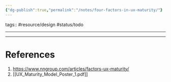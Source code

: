 ```yaml
---
{"dg-publish":true,"permalink":"/notes/four-factors-in-ux-maturity/"}
---
```


tags:: #resource/design #status/todo  

---



---
# References
1. https://www.nngroup.com/articles/factors-ux-maturity/
2. [[UX_Maturity_Model_Poster_1.pdf]]